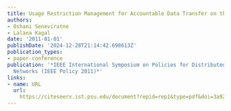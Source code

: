 ```yaml
---
title: Usage Restriction Management for Accountable Data Transfer on the Web
authors:
- Oshani Seneviratne
- Lalana Kagal
date: '2011-01-01'
publishDate: '2024-12-28T21:14:42.698613Z'
publication_types:
- paper-conference
publication: '*IEEE International Symposium on Policies for Distributed Systems and
  Networks (IEEE Policy 2011)*'
links:
- name: URL
  url: 
    https://citeseerx.ist.psu.edu/document?repid=rep1&type=pdf&doi=3a920cfb7dd17f409e4eecc2c524461c60c5441d
---
```

